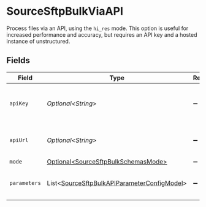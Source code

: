 # SourceSftpBulkViaAPI

Process files via an API, using the `hi_res` mode. This option is useful for increased performance and accuracy, but requires an API key and a hosted instance of unstructured.


## Fields

| Field                                                                                                        | Type                                                                                                         | Required                                                                                                     | Description                                                                                                  | Example                                                                                                      |
| ------------------------------------------------------------------------------------------------------------ | ------------------------------------------------------------------------------------------------------------ | ------------------------------------------------------------------------------------------------------------ | ------------------------------------------------------------------------------------------------------------ | ------------------------------------------------------------------------------------------------------------ |
| `apiKey`                                                                                                     | *Optional\<String>*                                                                                          | :heavy_minus_sign:                                                                                           | The API key to use matching the environment                                                                  |                                                                                                              |
| `apiUrl`                                                                                                     | *Optional\<String>*                                                                                          | :heavy_minus_sign:                                                                                           | The URL of the unstructured API to use                                                                       | https://api.unstructured.com                                                                                 |
| `mode`                                                                                                       | [Optional\<SourceSftpBulkSchemasMode>](../../models/shared/SourceSftpBulkSchemasMode.md)                     | :heavy_minus_sign:                                                                                           | N/A                                                                                                          |                                                                                                              |
| `parameters`                                                                                                 | List\<[SourceSftpBulkAPIParameterConfigModel](../../models/shared/SourceSftpBulkAPIParameterConfigModel.md)> | :heavy_minus_sign:                                                                                           | List of parameters send to the API                                                                           |                                                                                                              |
